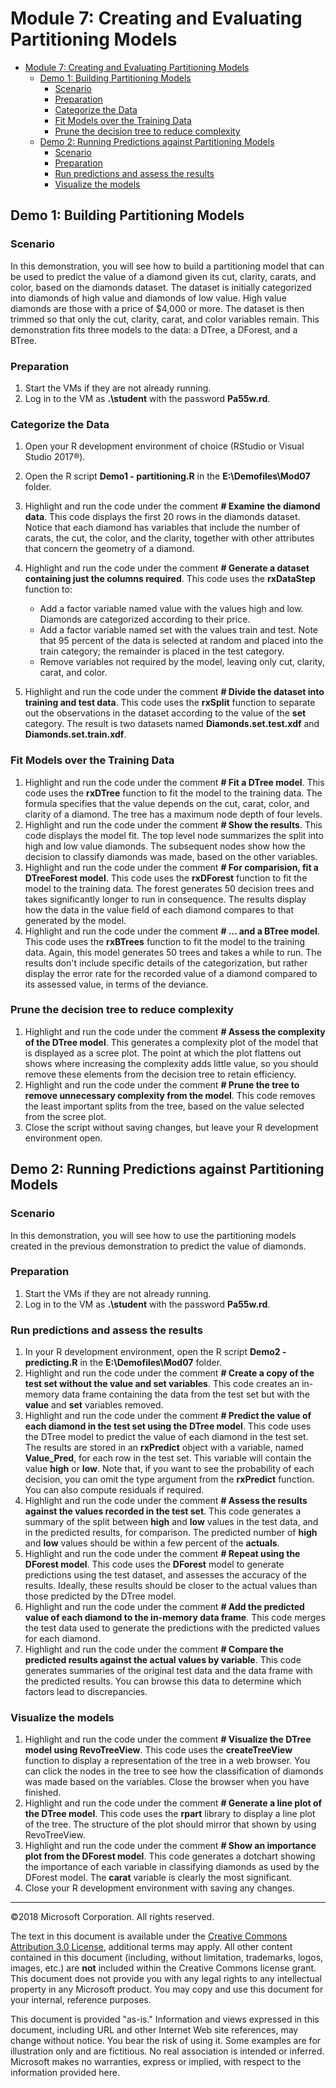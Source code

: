 # Module 7: Creating and Evaluating Partitioning Models

- [Module 7: Creating and Evaluating Partitioning Models](#module-7-creating-and-evaluating-partitioning-models)
    - [Demo 1: Building Partitioning Models](#demo-1-building-partitioning-models)
        - [Scenario](#scenario)
        - [Preparation](#preparation)
        - [Categorize the Data](#categorize-the-data)
        - [Fit Models over the Training Data](#fit-models-over-the-training-data)
        - [Prune the decision tree to reduce complexity](#prune-the-decision-tree-to-reduce-complexity)
    - [Demo 2: Running Predictions against Partitioning Models](#demo-2-running-predictions-against-partitioning-models)
        - [Scenario](#scenario)
        - [Preparation](#preparation)
        - [Run predictions and assess the results](#run-predictions-and-assess-the-results)
        - [Visualize the models](#visualize-the-models)

## Demo 1: Building Partitioning Models

### Scenario

In this demonstration, you will see how to build a partitioning model that can be used to predict the value of a diamond given its cut, clarity, carats, and color, based on the diamonds dataset. The dataset is initially categorized into diamonds of high value and diamonds of low value. High value diamonds are those with a price of $4,000 or more. The dataset is then trimmed so that only the cut, clarity, carat, and color variables remain. This demonstration fits three models to the data: a DTree, a DForest, and a BTree.

### Preparation

1. Start the VMs if they are not already running. 
2. Log in to the  VM as **.\\student** with the password **Pa55w.rd**.

### Categorize the Data

1. Open your R development environment of choice (RStudio or Visual Studio 2017®).
2. Open the R script **Demo1 - partitioning.R** in the **E:\\Demofiles\\Mod07** folder.
3. Highlight and run the code under the comment **# Examine the diamond data**. This code displays the first 20 rows in the diamonds dataset. Notice that each diamond has variables that include the number of carats, the cut, the color, and the clarity, together with other attributes that concern the geometry of a diamond.
4. Highlight and run the code under the comment **# Generate a dataset containing just the columns required**. This code uses the **rxDataStep** function to:
    - Add a factor variable named value with the values high and low. Diamonds are categorized according to their price.
    - Add a factor variable named set with the values train and test. Note that 95 percent of the data is selected at random and placed into the train category; the remainder is placed in the test category.
    - Remove variables not required by the model, leaving only cut, clarity, carat, and color.

5. Highlight and run the code under the comment **# Divide the dataset into training and test data**. This code uses the **rxSplit** function to separate out the observations in the dataset according to the value of the **set** category. The result is two datasets named **Diamonds.set.test.xdf** and **Diamonds.set.train.xdf**.

### Fit Models over the Training Data

1. Highlight and run the code under the comment **# Fit a DTree model**. This code uses the **rxDTree** function to fit the model to the training data. The formula specifies that the value depends on the cut, carat, color, and clarity of a diamond. The tree has a maximum node depth of four levels. 
2. Highlight and run the code under the comment **# Show the results**. This code displays the model fit. The top level node summarizes the split into high and low value diamonds. The subsequent nodes show how the decision to classify diamonds was made, based on the other variables.
3. Highlight and run the code under the comment **# For comparision, fit a DTreeForest model**. This code uses the **rxDForest** function to fit the model to the training data. The forest generates 50 decision trees and takes significantly longer to run in consequence. The results display how the data in the value field of each diamond compares to that generated by the model.
4. Highlight and run the code under the comment **# ... and a BTree model**. This code uses the **rxBTrees** function to fit the model to the training data. Again, this model generates 50 trees and takes a while to run. The results don't include specific details of the categorization, but rather display the error rate for the recorded value of a diamond compared to its assessed value, in terms of the deviance.

### Prune the decision tree to reduce complexity

1. Highlight and run the code under the comment **# Assess the complexity of the DTree model**. This generates a complexity plot of the model that is displayed as a scree plot. The point at which the plot flattens out shows where increasing the complexity adds little value, so you should remove these elements from the decision tree to retain efficiency.
2. Highlight and run the code under the comment **# Prune the tree to remove unnecessary complexity from the model**. This code removes the least important splits from the tree, based on the value selected from the scree plot.
3. Close the script without saving changes, but leave your R development environment open.

## Demo 2: Running Predictions against Partitioning Models

### Scenario

In this demonstration, you will see how to use the partitioning models created in the previous demonstration to predict the value of diamonds.

### Preparation

1. Start the VMs if they are not already running.
2. Log in to the  VM as **.\\student** with the password **Pa55w.rd**.

### Run predictions and assess the results

1. In your R development environment, open the R script **Demo2 - predicting.R** in the **E:\\Demofiles\\Mod07** folder.
2. Highlight and run the code under the comment **# Create a copy of the test set without the value and set variables**. This code creates an in-memory data frame containing the data from the test set but with the **value** and **set** variables removed.
3. Highlight and run the code under the comment **# Predict the value of each diamond in the test set using the DTree model**. This code uses the DTree model to predict the value of each diamond in the test set. The results are stored in an **rxPredict** object with a variable, named **Value_Pred**, for each row in the test set. This variable will contain the value **high** or **low**. Note that, if you want to see the probability of each decision, you can omit the type argument from the **rxPredict** function. You can also compute residuals if required.
4. Highlight and run the code under the comment **# Assess the results against the values recorded in the test set**. This code generates a summary of the split between **high** and **low** values in the test data, and in the predicted results, for comparison. The predicted number of **high** and **low** values should be within a few percent of the **actuals**.
5. Highlight and run the code under the comment **# Repeat using the DForest model**. This code uses the **DForest** model to generate predictions using the test dataset, and assesses the accuracy of the results. Ideally, these results should be closer to the actual values than those predicted by the DTree model.
6. Highlight and run the code under the comment **# Add the predicted value of each diamond to the in-memory data frame**. This code merges the test data used to generate the predictions with the predicted values for each diamond.
7. Highlight and run the code under the comment **# Compare the predicted results against the actual values by variable**. This code generates summaries of the original test data and the data frame with the predicted results. You can browse this data to determine which factors lead to discrepancies.

### Visualize the models

1. Highlight and run the code under the comment **# Visualize the DTree model using RevoTreeView**. This code uses the **createTreeView** function to display a representation of the tree in a web browser. You can click the nodes in the tree to see how the classification of diamonds was made based on the variables. Close the browser when you have finished.
2. Highlight and run the code under the comment **# Generate a line plot of the DTree model**. This code uses the **rpart** library to display a line plot of the tree. The structure of the plot should mirror that shown by using RevoTreeView.
3. Highlight and run the code under the comment **# Show an importance plot from the DForest model**. This code generates a dotchart showing the importance of each variable in classifying diamonds as used by the DForest model. The **carat** variable is clearly the most significant.
4. Close your R development environment with saving any changes.

---

©2018 Microsoft Corporation. All rights reserved.

The text in this document is available under the [Creative Commons Attribution 3.0 License](https://creativecommons.org/licenses/by/3.0/legalcode), additional terms may apply. All other content contained in this document (including, without limitation, trademarks, logos, images, etc.) are **not** included within the Creative Commons license grant. This document does not provide you with any legal rights to any intellectual property in any Microsoft product. You may copy and use this document for your internal, reference purposes.

This document is provided "as-is." Information and views expressed in this document, including URL and other Internet Web site references, may change without notice. You bear the risk of using it. Some examples are for illustration only and are fictitious. No real association is intended or inferred. Microsoft makes no warranties, express or implied, with respect to the information provided here.
